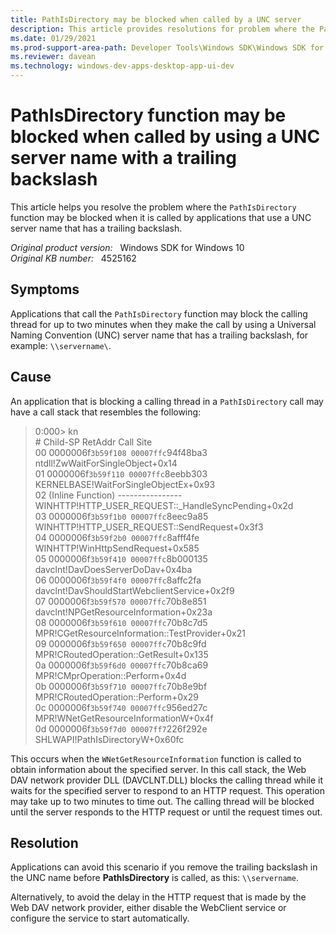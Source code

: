 ```yaml
---
title: PathIsDirectory may be blocked when called by a UNC server
description: This article provides resolutions for problem where the PathIsDirectory function may be blocked when it is called by applications that use a UNC server name that has a trailing backslash.
ms.date: 01/29/2021
ms.prod-support-area-path: Developer Tools\Windows SDK\Windows SDK for Windows 10
ms.reviewer: davean
ms.technology: windows-dev-apps-desktop-app-ui-dev
---
```

# PathIsDirectory function may be blocked when called by using a UNC server name with a trailing backslash

This article helps you resolve the problem where the `PathIsDirectory` function may be blocked when it is called by applications that use a UNC server name that has a trailing backslash.

_Original product version:_ &nbsp; Windows SDK for Windows 10  
_Original KB number:_ &nbsp; 4525162

## Symptoms

Applications that call the `PathIsDirectory` function may block the calling thread for up to two minutes when they make the call by using a Universal Naming Convention (UNC) server name that has a trailing backslash, for example: `\\servername\`.

## Cause

An application that is blocking a calling thread in a `PathIsDirectory` call may have a call stack that resembles the following:

> 0:000> kn  
\# Child-SP          RetAddr           Call Site  
00 0000006f`3b59f108 00007ffc`94f48ba3 ntdll!ZwWaitForSingleObject+0x14  
01 0000006f`3b59f110 00007ffc`8eebb303 KERNELBASE!WaitForSingleObjectEx+0x93  
02 (Inline Function) ---------------- WINHTTP!HTTP_USER_REQUEST::_HandleSyncPending+0x2d  
03 0000006f`3b59f1b0 00007ffc`8eec9a85 WINHTTP!HTTP_USER_REQUEST::SendRequest+0x3f3  
04 0000006f`3b59f2b0 00007ffc`8afff4fe WINHTTP!WinHttpSendRequest+0x585  
05 0000006f`3b59f410 00007ffc`8b000135 davclnt!DavDoesServerDoDav+0x4ba  
06 0000006f`3b59f4f0 00007ffc`8affc2fa davclnt!DavShouldStartWebclientService+0x2f9  
07 0000006f`3b59f570 00007ffc`70b8e851 davclnt!NPGetResourceInformation+0x23a  
08 0000006f`3b59f610 00007ffc`70b8c7d5 MPR!CGetResourceInformation::TestProvider+0x21  
09 0000006f`3b59f650 00007ffc`70b8c9fd MPR!CRoutedOperation::GetResult+0x135  
0a 0000006f`3b59f6d0 00007ffc`70b8ca69 MPR!CMprOperation::Perform+0x4d  
0b 0000006f`3b59f710 00007ffc`70b8e9bf MPR!CRoutedOperation::Perform+0x29  
0c 0000006f`3b59f740 00007ffc`956ed27c MPR!WNetGetResourceInformationW+0x4f  
0d 0000006f`3b59f7d0 00007ff7`226f292e SHLWAPI!PathIsDirectoryW+0x60fc

This occurs when the `WNetGetResourceInformation` function is called to obtain information about the specified server. In this call stack, the Web DAV network provider DLL (DAVCLNT.DLL) blocks the calling thread while it waits for the specified server to respond to an HTTP request. This operation may take up to two minutes to time out. The calling thread will be blocked until the server responds to the HTTP request or until the request times out.

## Resolution

Applications can avoid this scenario if you remove the trailing backslash in the UNC name before **PathIsDirectory** is called, as this: `\\servername`.

Alternatively, to avoid the delay in the HTTP request that is made by the Web DAV network provider, either disable the WebClient service or configure the service to start automatically.
